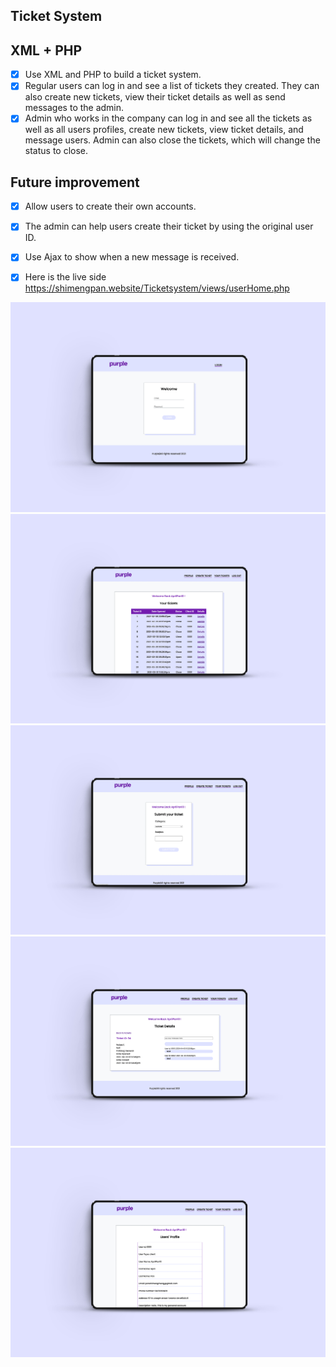 ## Ticket System
## XML + PHP
- [X] Use XML and PHP to build a ticket system.
- [X] Regular users can log in and see a list of tickets they created. They can also create new tickets, view their ticket details as well as send messages to the admin.
- [X] Admin who works in the company can log in and see all the tickets as well as all users profiles, create new tickets, view ticket details, and message users. Admin can also close the tickets, which will change the status to close.
## Future improvement
- [X] Allow users to create their own accounts.
- [X] The admin can help users create their ticket by using the original user ID.
- [X] Use Ajax to show when a new message is received.
  
- [X] Here is the live side https://shimengpan.website/Ticketsystem/views/userHome.php
<img src="images/v1.jpg" />
<img src="images/v2.jpg" />
<img src="images/v3.jpg" />
<img src="images/v4.jpg" />
<img src="images/v5.jpg" />
 